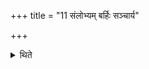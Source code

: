 +++
title = "11 संलोभ्यम् बर्हिः सञ्चार्य"

+++

<details><summary>थिते</summary>

11. According to some others the (cut and automatically fallen) grass is to be mixed; the (cut and automatically fallen) fuel is to be used (in a mixed manner). 
</details>
